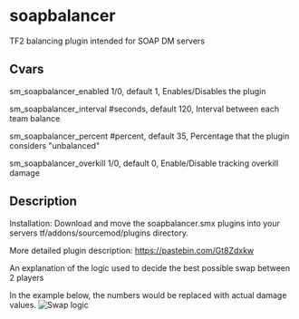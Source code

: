 # soapbalancer
TF2 balancing plugin intended for SOAP DM servers
## Cvars

sm_soapbalancer_enabled 1/0, default 1, Enables/Disables the plugin

sm_soapbalancer_interval #seconds, default 120, Interval between each team balance

sm_soapbalancer_percent #percent, default 35, Percentage that the plugin considers "unbalanced"

sm_soapbalancer_overkill 1/0, default 0, Enable/Disable tracking overkill damage

## Description

  Installation: Download and move the soapbalancer.smx plugins into your servers tf/addons/sourcemod/plugins directory.

  More detailed plugin description: https://pastebin.com/Gt8Zdxkw

  An explanation of the logic used to decide the best possible swap between 2 players

  In the example below, the numbers would be replaced with actual damage values.
  ![Swap logic](https://cdn.discordapp.com/attachments/509506719236358144/722336000881328128/unknown.png)
